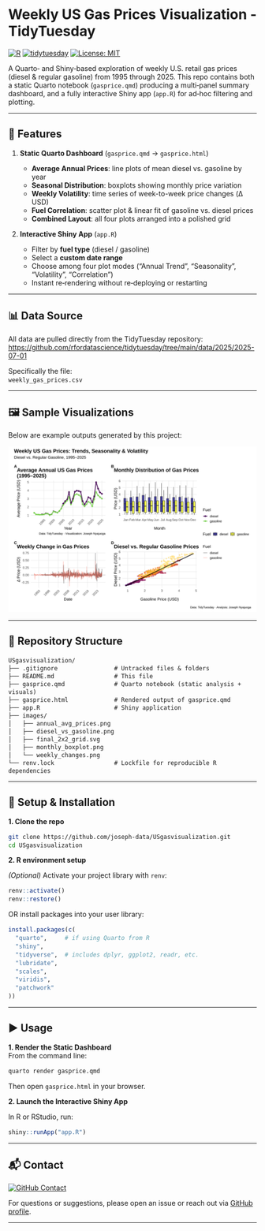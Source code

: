 # Weekly US Gas Prices Visualization - TidyTuesday

[![R](https://img.shields.io/badge/R-276DC3?logo=R&logoColor=white)](https://cran.r-project.org/)
[![tidytuesday](https://img.shields.io/badge/TidyTuesday-Project-blueviolet?logo=R&logoColor=white)](https://github.com/rfordatascience/tidytuesday)
[![License: MIT](https://img.shields.io/badge/License-MIT-yellow.svg)](LICENSE)

A Quarto‐ and Shiny‐based exploration of weekly U.S. retail gas prices (diesel & regular gasoline) from 1995 through 2025. This repo contains both a static Quarto notebook (`gasprice.qmd`) producing a multi‐panel summary dashboard, and a fully interactive Shiny app (`app.R`) for ad‐hoc filtering and plotting.

---

## 🚀 Features

1. **Static Quarto Dashboard** (`gasprice.qmd` → `gasprice.html`)  
   - **Average Annual Prices**: line plots of mean diesel vs. gasoline by year  
   - **Seasonal Distribution**: boxplots showing monthly price variation  
   - **Weekly Volatility**: time series of week-to-week price changes (Δ USD)  
   - **Fuel Correlation**: scatter plot & linear fit of gasoline vs. diesel prices  
   - **Combined Layout**: all four plots arranged into a polished grid

2. **Interactive Shiny App** (`app.R`)  
   - Filter by **fuel type** (diesel / gasoline)  
   - Select a **custom date range**  
   - Choose among four plot modes (“Annual Trend”, “Seasonality”, “Volatility”, “Correlation”)  
   - Instant re‐rendering without re‐deploying or restarting

---

## 📊 Data Source

All data are pulled directly from the TidyTuesday repository:  
https://github.com/rfordatascience/tidytuesday/tree/main/data/2025/2025-07-01

Specifically the file:  
`weekly_gas_prices.csv`

---

## 🖼️ Sample Visualizations

Below are example outputs generated by this project:

<p align="center">
  <img src="images/final_2x2_grid.svg" alt="Combined multi-panel dashboard" width="600"/>
</p>



---

## 📁 Repository Structure

```plaintext
USgasvisualization/
├── .gitignore                # Untracked files & folders
├── README.md                 # This file
├── gasprice.qmd              # Quarto notebook (static analysis + visuals)
├── gasprice.html             # Rendered output of gasprice.qmd
├── app.R                     # Shiny application
├── images/
│   ├── annual_avg_prices.png
│   ├── diesel_vs_gasoline.png
│   ├── final_2x2_grid.svg
│   ├── monthly_boxplot.png
│   └── weekly_changes.png
└── renv.lock                 # Lockfile for reproducible R dependencies
```
---
## 🔧 Setup & Installation

**1. Clone the repo**

```bash
git clone https://github.com/joseph-data/USgasvisualization.git
cd USgasvisualization
```
**2. R environment setup**

*(Optional)* Activate your project library with `renv`:
```r
renv::activate()
renv::restore()
```

OR install packages into your user library:

```r
install.packages(c(
  "quarto",     # if using Quarto from R
  "shiny",
  "tidyverse",  # includes dplyr, ggplot2, readr, etc.
  "lubridate",
  "scales",
  "viridis",
  "patchwork"
))
```
---
## ▶️ Usage

**1. Render the Static Dashboard**  
From the command line:

```bash
quarto render gasprice.qmd
```

Then open `gasprice.html` in your browser.

**2. Launch the Interactive Shiny App**

In R or RStudio, run:
```r
shiny::runApp("app.R")
```
---

## 📬 Contact

[![GitHub Contact](https://img.shields.io/badge/GitHub-Contact-blue?logo=github)](https://github.com/joseph-data)

For questions or suggestions, please open an issue or reach out via [GitHub profile](https://github.com/joseph-data).

---
